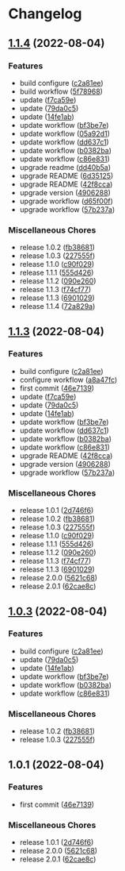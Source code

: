 # Changelog

## [1.1.4](https://github.com/JonDotsoy/demo-release-please/compare/v1.0.1...v1.1.4) (2022-08-04)


### Features

* build configure ([c2a81ee](https://github.com/JonDotsoy/demo-release-please/commit/c2a81ee4c68817421ae489a0e687f5e6a9068293))
* build workflow ([5f78968](https://github.com/JonDotsoy/demo-release-please/commit/5f78968b4c0498ddf91169d8c074abe572d40548))
* update ([f7ca59e](https://github.com/JonDotsoy/demo-release-please/commit/f7ca59e14a7ea5e371e20290464d0741bae1e76c))
* update ([79da0c5](https://github.com/JonDotsoy/demo-release-please/commit/79da0c58c251afad4dac59bf1f1ce5e08ce1a9f8))
* update ([14fe1ab](https://github.com/JonDotsoy/demo-release-please/commit/14fe1ab381fafa1660953e03ab536e3e7b9d79f9))
* update  workflow ([bf3be7e](https://github.com/JonDotsoy/demo-release-please/commit/bf3be7eab00574b09e8d43c70218c9d7935d8a0c))
* update workflow ([05a92d1](https://github.com/JonDotsoy/demo-release-please/commit/05a92d1087594a6145e9384a548eec0f9896ab13))
* update workflow ([dd637c1](https://github.com/JonDotsoy/demo-release-please/commit/dd637c13e549f6417292ff9bc2634f674aa6359c))
* update workflow ([b0382ba](https://github.com/JonDotsoy/demo-release-please/commit/b0382ba51ca34a9c2d9e18c1b9b29445b23f9064))
* update workflow ([c86e831](https://github.com/JonDotsoy/demo-release-please/commit/c86e8314f0c40de1e2a7a5e36c434bf5384e95a9))
* upgrade readme ([dd40b5a](https://github.com/JonDotsoy/demo-release-please/commit/dd40b5a080983b7c2572361fb333e7d8c69fcb2b))
* upgrade README ([6d35125](https://github.com/JonDotsoy/demo-release-please/commit/6d35125b2966b925ba1db01adcb867f66c10775b))
* upgrade README ([42f8cca](https://github.com/JonDotsoy/demo-release-please/commit/42f8ccab702ea5137fb6a778440e06b62b6e1f76))
* upgrade version ([4906288](https://github.com/JonDotsoy/demo-release-please/commit/49062883a55a56c5dae15b9c8e9754b2ace5ef6c))
* upgrade workflow ([d65f00f](https://github.com/JonDotsoy/demo-release-please/commit/d65f00f9fa654ee17a391ebe32da51d6f59b2352))
* upgrade workflow ([57b237a](https://github.com/JonDotsoy/demo-release-please/commit/57b237a05083775d1b1cf9082de64c9c273af8d2))


### Miscellaneous Chores

* release 1.0.2 ([fb38681](https://github.com/JonDotsoy/demo-release-please/commit/fb386812b6c80f9174909be2f1b2cea396f77ffe))
* release 1.0.3 ([227555f](https://github.com/JonDotsoy/demo-release-please/commit/227555fff10487e7035cbffbadac9d9f102510f2))
* release 1.1.0 ([c90f029](https://github.com/JonDotsoy/demo-release-please/commit/c90f02964907313b84b75b160ebb35d0444fbc45))
* release 1.1.1 ([555d426](https://github.com/JonDotsoy/demo-release-please/commit/555d426aaa35332731b74780eb6f1dfb7167f9de))
* release 1.1.2 ([090e260](https://github.com/JonDotsoy/demo-release-please/commit/090e26007f94328318bd64c2da2fc698f919fcb1))
* release 1.1.3 ([f74cf77](https://github.com/JonDotsoy/demo-release-please/commit/f74cf77d121c999aae277351aa091be9474f2d58))
* release 1.1.3 ([6901029](https://github.com/JonDotsoy/demo-release-please/commit/6901029b110c8fdc78eb31ca307ed63d45c83cef))
* release 1.1.4 ([72a829a](https://github.com/JonDotsoy/demo-release-please/commit/72a829a90b52095aa8c08dc67c505af8da54f250))

## [1.1.3](https://github.com/JonDotsoy/demo-release-please/compare/demo-release-please-v1.1.2...demo-release-please-v1.1.3) (2022-08-04)


### Features

* build configure ([c2a81ee](https://github.com/JonDotsoy/demo-release-please/commit/c2a81ee4c68817421ae489a0e687f5e6a9068293))
* configure workflow ([a8a47fc](https://github.com/JonDotsoy/demo-release-please/commit/a8a47fcc90534548aa115e644107149ac14c0af1))
* first commit ([46e7139](https://github.com/JonDotsoy/demo-release-please/commit/46e7139618e41f84de573fe252c63a8a3c8af541))
* update ([f7ca59e](https://github.com/JonDotsoy/demo-release-please/commit/f7ca59e14a7ea5e371e20290464d0741bae1e76c))
* update ([79da0c5](https://github.com/JonDotsoy/demo-release-please/commit/79da0c58c251afad4dac59bf1f1ce5e08ce1a9f8))
* update ([14fe1ab](https://github.com/JonDotsoy/demo-release-please/commit/14fe1ab381fafa1660953e03ab536e3e7b9d79f9))
* update  workflow ([bf3be7e](https://github.com/JonDotsoy/demo-release-please/commit/bf3be7eab00574b09e8d43c70218c9d7935d8a0c))
* update workflow ([dd637c1](https://github.com/JonDotsoy/demo-release-please/commit/dd637c13e549f6417292ff9bc2634f674aa6359c))
* update workflow ([b0382ba](https://github.com/JonDotsoy/demo-release-please/commit/b0382ba51ca34a9c2d9e18c1b9b29445b23f9064))
* update workflow ([c86e831](https://github.com/JonDotsoy/demo-release-please/commit/c86e8314f0c40de1e2a7a5e36c434bf5384e95a9))
* upgrade README ([42f8cca](https://github.com/JonDotsoy/demo-release-please/commit/42f8ccab702ea5137fb6a778440e06b62b6e1f76))
* upgrade version ([4906288](https://github.com/JonDotsoy/demo-release-please/commit/49062883a55a56c5dae15b9c8e9754b2ace5ef6c))
* upgrade workflow ([57b237a](https://github.com/JonDotsoy/demo-release-please/commit/57b237a05083775d1b1cf9082de64c9c273af8d2))


### Miscellaneous Chores

* release 1.0.1 ([2d746f6](https://github.com/JonDotsoy/demo-release-please/commit/2d746f679602ddfa3e959f0aed4c12afd192eb3c))
* release 1.0.2 ([fb38681](https://github.com/JonDotsoy/demo-release-please/commit/fb386812b6c80f9174909be2f1b2cea396f77ffe))
* release 1.0.3 ([227555f](https://github.com/JonDotsoy/demo-release-please/commit/227555fff10487e7035cbffbadac9d9f102510f2))
* release 1.1.0 ([c90f029](https://github.com/JonDotsoy/demo-release-please/commit/c90f02964907313b84b75b160ebb35d0444fbc45))
* release 1.1.1 ([555d426](https://github.com/JonDotsoy/demo-release-please/commit/555d426aaa35332731b74780eb6f1dfb7167f9de))
* release 1.1.2 ([090e260](https://github.com/JonDotsoy/demo-release-please/commit/090e26007f94328318bd64c2da2fc698f919fcb1))
* release 1.1.3 ([f74cf77](https://github.com/JonDotsoy/demo-release-please/commit/f74cf77d121c999aae277351aa091be9474f2d58))
* release 1.1.3 ([6901029](https://github.com/JonDotsoy/demo-release-please/commit/6901029b110c8fdc78eb31ca307ed63d45c83cef))
* release 2.0.0 ([5621c68](https://github.com/JonDotsoy/demo-release-please/commit/5621c684ff567a239117f23e6868336951c61135))
* release 2.0.1 ([62cae8c](https://github.com/JonDotsoy/demo-release-please/commit/62cae8ce0720869c17c3a4d5bfd2629f6b222355))

## [1.0.3](https://github.com/JonDotsoy/demo-release-please/compare/v1.0.1...v1.0.3) (2022-08-04)


### Features

* build configure ([c2a81ee](https://github.com/JonDotsoy/demo-release-please/commit/c2a81ee4c68817421ae489a0e687f5e6a9068293))
* update ([79da0c5](https://github.com/JonDotsoy/demo-release-please/commit/79da0c58c251afad4dac59bf1f1ce5e08ce1a9f8))
* update ([14fe1ab](https://github.com/JonDotsoy/demo-release-please/commit/14fe1ab381fafa1660953e03ab536e3e7b9d79f9))
* update  workflow ([bf3be7e](https://github.com/JonDotsoy/demo-release-please/commit/bf3be7eab00574b09e8d43c70218c9d7935d8a0c))
* update workflow ([b0382ba](https://github.com/JonDotsoy/demo-release-please/commit/b0382ba51ca34a9c2d9e18c1b9b29445b23f9064))
* update workflow ([c86e831](https://github.com/JonDotsoy/demo-release-please/commit/c86e8314f0c40de1e2a7a5e36c434bf5384e95a9))


### Miscellaneous Chores

* release 1.0.2 ([fb38681](https://github.com/JonDotsoy/demo-release-please/commit/fb386812b6c80f9174909be2f1b2cea396f77ffe))
* release 1.0.3 ([227555f](https://github.com/JonDotsoy/demo-release-please/commit/227555fff10487e7035cbffbadac9d9f102510f2))

## 1.0.1 (2022-08-04)


### Features

* first commit ([46e7139](https://github.com/JonDotsoy/demo-release-please/commit/46e7139618e41f84de573fe252c63a8a3c8af541))


### Miscellaneous Chores

* release 1.0.1 ([2d746f6](https://github.com/JonDotsoy/demo-release-please/commit/2d746f679602ddfa3e959f0aed4c12afd192eb3c))
* release 2.0.0 ([5621c68](https://github.com/JonDotsoy/demo-release-please/commit/5621c684ff567a239117f23e6868336951c61135))
* release 2.0.1 ([62cae8c](https://github.com/JonDotsoy/demo-release-please/commit/62cae8ce0720869c17c3a4d5bfd2629f6b222355))
